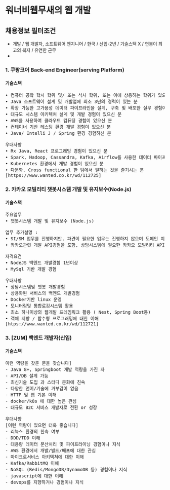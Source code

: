 # 워너비웹무새의 웹 개발

## 채용정보 필터조건
- 개발 / 웹 개발자, 소프트웨어 엔지니어 / 한국 / 신입-2년 / 기술스택 X / 연봉이 최고의 복지 / 유연한 근무
- 
### 1. 쿠팡코어 Back-end Engineer(serving Platform)
#### 기술스택
<pre>
• 컴퓨터 공학 학시 학위 및/ 또는 석사 학위, 또는 이에 상응하는 학위가 있으신 분
• Java 소프트웨어 설계 및 개발업에 최소 3년의 경력이 있는 분 
• 확장 가능한 고가용성 데이터 파이프라인을 설계, 구축 및 배포한 실무 경험이 있으신 분
• 대규모 시스템 아키텍처 설계 및 개발 경험이 있으신 분
• AWS를 사용하여 클라우드 컴퓨팅 경험이 있으신 분
• 컨테이너 기반 테스팅 환경 개발 경험이 있으신 분
• Java/ Intelli J / Spring 환경 경험하신 분

우대사항
• Rx Java, React 프로그래밍 경험이 있으신 분
• Spark, Hadoop, Cassandra, Kafka, Airflow를 사용한 데이터 파이프라인 개발 경험이 있으신 분
• Kubernetes 환경에서 개발 경험이 있으신 분
• 다문화, Cross functional 한 팀에서 일하는 것을 즐기시는 분
[https://www.wanted.co.kr/wd/112725]
</pre>

### 2. 카카오 모빌리티 챗봇시스템 개발 및 유지보수(Node.js)
#### 기술스택
<pre>
주요업무
• 챗봇시스템 개발 및 유지보수 (Node.js)

업무 추가설명 :
• SI/SM 업무를 진행하지만, 파견이 필요한 업무는 진행하지 않으며 도메인 지식을 가진 팀내에서 개발활동을 하게됩니다.
• 카카오관련 개발 API경험을 포함, 상담시스템에 필요한 카카오 모빌리티 API연동 경험을 할수 있습니다.

자격요건
• NodeJS 백엔드 개발경험 1년이상
• MySql 기반 개발 경험

우대사항
• 상담시스템및 챗봇 개발경험
• 상용화된 서비스의 백엔드 개발경험
• Docker기반 linux 운영
• 모니터링및 통합로깅시스템 활용
• 최소 하나이상의 웹개발 프레임워크 활용 ( Nest, Spring Boot등)
• 객체 지향 / 함수형 프로그래밍에 대한 이해
[htps://www.wanted.co.kr/wd/112721]
</pre>

### 3. [ZUM] 백엔드 개발자(신입)
#### 기술스택
<pre>
이런 역량을 갖춘 분을 찾습니다]
- Java 8+, Springboot 개발 역량을 가진 자
- API/DB 설계 가능
- 최신기술 도입 과 스터디 문화에 친숙
- 다양한 언어/기술에 거부감이 없음
- HTTP 및 웹 기본 이해
- docker/k8s 에 대한 높은 관심
- 대규모 B2C 서비스 개발자로 전환 or 성장

우대사항
[이런 역량이 있으면 더욱 좋습니다]
- 리눅스 환경의 친숙 여부
- DDD/TDD 이해
- 대용량 데이터 분산처리 및 파이프라이닝 경험이나 지식
- AWS 환경에서 개발/빌드/배포에 대한 관심
- 마이크로서비스 아키텍쳐에 대한 이해
- Kafka/RabbitMQ 이해
- NoSQL (Redis/MongoDB/DynamoDB 등) 경험이나 지식
- javascript에 대한 이해
- devops를 지향하거나 경험이나 지식
</pre>
